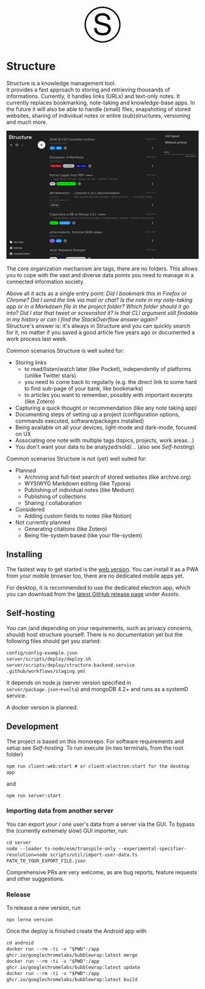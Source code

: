 <p align="center">
<img alt='Structure icon' src='./client/assets/icon.svg' height='100px' />
</p>

# Structure
Structure is a knowledge management tool.   
It provides a fast approach to storing and retrieving thousands of informations. 
Currently, it handles links (URLs) and text-only notes. 
It currently replaces bookmarking, note-taking and knowledge-base apps. 
In the future it will also be able to handle (small) files, snapshoting of stored websites, 
sharing of individual notes or entire (sub)structures, versioning and much more.

![Screenshot of Structure](./resources/screenshot.png)

The core organization mechanism are tags, there are no folders. 
This allows you to cope with the vast and diverse data points you need to manage in a connected information society.

Above all it acts as a single entry point: 
*Did I bookmark this in Firefox or Chrome?*
*Did I send the link via mail or chat?*
*Is the note in my note-taking app or in a Markdown file in the project folder?*
*Which folder should it go into?*
*Did I star that tweet or screenshot it?*
*Is that CLI argument still findable in my history or can I find the StackOverflow answer again?*  
Structure's answer is: it's always in Structure and you can quickly search for it, 
no matter if you saved a good article five years ago or documented a work process last week.

Common scenarios Structure is well suited for:
- Storing links
    - to read/listen/watch later (like Pocket), independently of platforms (unlike Twitter stars)
    - you need to come back to regularly (e.g. the direct link to some hard to find sub-page of your bank, like bookmarks)
    - to articles you want to remember, possibly with important excerpts (like Zotero)
- Capturing a quick thought or recommendation (like any note taking app)
- Documenting steps of setting up a project (configuration options, commands executed, software/packages installed)
- Being available on all your devices, light-mode and dark-mode, focused on UX
- Associating one note with multiple tags (topics, projects, work areas...)
- You don't want your data to be analyzed/sold/... (also see *Self-hosting*)

Common scenarios Structure is not (yet) well suited for:
- Planned
    - Archiving and full-text search of stored websites (like archive.org)
    - WYSIWYG Markdown editing (like Typora)
    - Publishing of individual notes (like Medium)
    - Publishing of collections
    - Sharing / collaboration
- Considered
    - Adding custom fields to notes (like Notion)
- Not currently planned
    - Generating citations (like Zotero)
    - Being file-system based (like your file-system)

## Installing
The fastest way to get started is the [web version](https://app.structure.love). 
You can install it as a PWA from your mobile browser too, there are no dedicated mobile apps yet.

For desktop, it is recommended to use the dedicated electron app, 
which you can download from the [latest GitHub release page](https://github.com/neopostmodern/structure/releases/latest) under *Assets*.

## Self-hosting
You can (and depending on your requirements, such as privacy concerns, should) host structure yourself. 
There is no documentation yet but the following files should get you started:
```
config/config-example.json
server/scripts/deploy/deploy.sh
server/scripts/deploy/structure-backend.service
.github/workflows/staging.yml
```

It depends on node.js (server version specified in `server/package.json`&rarr;`volta`) and mongoDB 4.2+ and runs as a systemD service.

A docker version is planned.

## Development
The project is based on this monorepo. For software requirements and setup see *Self-hosting*.
To run execute (in two terminals, from the root folder)
```
npm run client:web:start # or client:electron:start for the desktop app
```
and
```
npm run server:start
```

### Importing data from another server

You can export your / one user's data from a server via the GUI. 
To bypass the (currently extremely slow) GUI importer, run:
```shell
cd server
node --loader ts-node/esm/transpile-only --experimental-specifier-resolution=node scripts/util/import-user-data.ts PATH_TO_YOUR_EXPORT_FILE.json
```

Comprehensive PRs are very welcome, as are bug reports, feature requests and other suggestions.

### Release
To release a new version, run
```
npx lerna version
```

Once the deploy is finished create the Android app with
```
cd android
docker run --rm -ti -v "$PWD":/app ghcr.io/googlechromelabs/bubblewrap:latest merge
docker run --rm -ti -v "$PWD":/app ghcr.io/googlechromelabs/bubblewrap:latest update
docker run --rm -ti -v "$PWD":/app ghcr.io/googlechromelabs/bubblewrap:latest build
```
